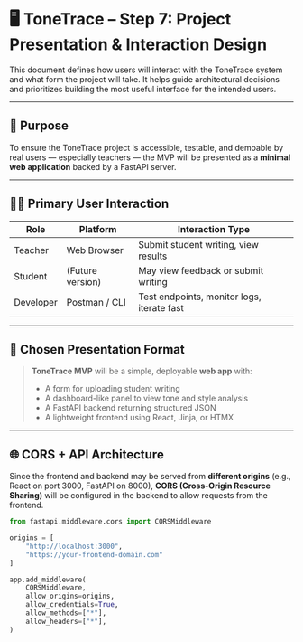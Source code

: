 # 🖥️ ToneTrace – Step 7: Project Presentation & Interaction Design

This document defines how users will interact with the ToneTrace system and what form the project will take. It helps guide architectural decisions and prioritizes building the most useful interface for the intended users.

---

## 🎯 Purpose

To ensure the ToneTrace project is accessible, testable, and demoable by real users — especially teachers — the MVP will be presented as a **minimal web application** backed by a FastAPI server.

---

## 👩‍🏫 Primary User Interaction

| Role     | Platform           | Interaction Type                              |
|----------|--------------------|-----------------------------------------------|
| Teacher  | Web Browser         | Submit student writing, view results          |
| Student  | (Future version)    | May view feedback or submit writing           |
| Developer| Postman / CLI       | Test endpoints, monitor logs, iterate fast    |

---

## 🧱 Chosen Presentation Format

> **ToneTrace MVP** will be a simple, deployable **web app** with:
> - A form for uploading student writing
> - A dashboard-like panel to view tone and style analysis
> - A FastAPI backend returning structured JSON
> - A lightweight frontend using React, Jinja, or HTMX

---

## 🌐 CORS + API Architecture

Since the frontend and backend may be served from **different origins** (e.g., React on port 3000, FastAPI on 8000), **CORS (Cross-Origin Resource Sharing)** will be configured in the backend to allow requests from the frontend.

```python
from fastapi.middleware.cors import CORSMiddleware

origins = [
    "http://localhost:3000",
    "https://your-frontend-domain.com"
]

app.add_middleware(
    CORSMiddleware,
    allow_origins=origins,
    allow_credentials=True,
    allow_methods=["*"],
    allow_headers=["*"],
)

